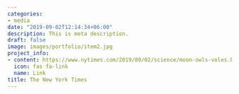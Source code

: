 ```yaml
---
categories:
- media
date: "2019-09-02T12:14:34+06:00"
description: This is meta description.
draft: false
image: images/portfolio/item2.jpg
project_info:
- content: https://www.nytimes.com/2019/09/02/science/moon-owls-voles.html/
  icon: fas fa-link
  name: Link
title: The New York Times
---
```

